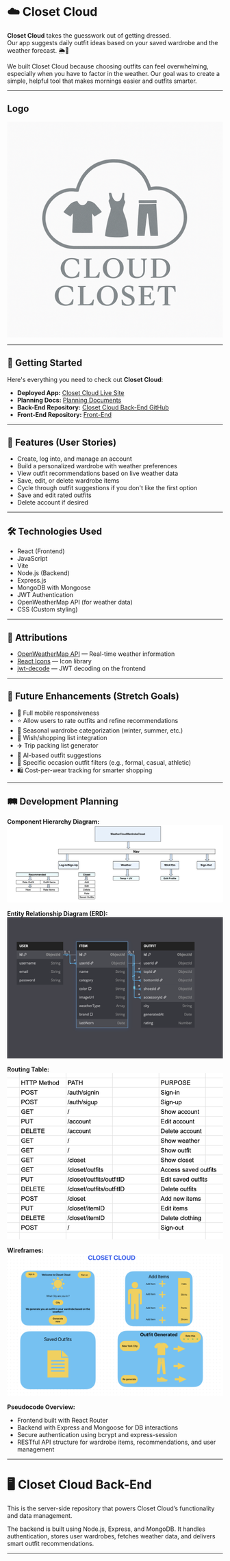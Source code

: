 # ☁️ Closet Cloud

**Closet Cloud** takes the guesswork out of getting dressed.  
Our app suggests daily outfit ideas based on your saved wardrobe and the weather forecast. 🌦️👕  

We built Closet Cloud because choosing outfits can feel overwhelming, especially when you have to factor in the weather. Our goal was to create a simple, helpful tool that makes mornings easier and outfits smarter.

---

## Logo

![Closet Cloud Logo](https://github.com/Matt-Gallery/cloud-closet-front-end/blob/dev/PROPOSAL/cloudloset%20logo.png)  


---

## 🚀 Getting Started

Here's everything you need to check out **Closet Cloud**:

- **Deployed App:** [Closet Cloud Live Site](https://cloud-closet-front-end-production.up.railway.app/)
- **Planning Docs:** [Planning Documents](https://github.com/Matt-Gallery/cloud-closet-front-end/tree/dev/PROPOSAL)
- **Back-End Repository:** [Closet Cloud Back-End GitHub](https://github.com/btpintens/CC-back-end)
- **Front-End Repository:** [Front-End](https://github.com/Matt-Gallery/cloud-closet-front-end)

---

## 📖 Features (User Stories)

- Create, log into, and manage an account
- Build a personalized wardrobe with weather preferences
- View outfit recommendations based on live weather data
- Save, edit, or delete wardrobe items
- Cycle through outfit suggestions if you don't like the first option
- Save and edit rated outfits
- Delete account if desired

---

## 🛠️ Technologies Used

- React (Frontend)
- JavaScript 
- Vite
- Node.js (Backend)
- Express.js
- MongoDB with Mongoose
- JWT Authentication
- OpenWeatherMap API (for weather data)
- CSS (Custom styling)

---

## 🙌 Attributions

- [OpenWeatherMap API](https://openweathermap.org/api) — Real-time weather information
- [React Icons](https://react-icons.github.io/react-icons/) — Icon library
- [jwt-decode](https://www.npmjs.com/package/jwt-decode) — JWT decoding on the frontend



---

## 🧠 Future Enhancements (Stretch Goals)

- 📱 Full mobile responsiveness
- ⭐ Allow users to rate outfits and refine recommendations
- 🧥 Seasonal wardrobe categorization (winter, summer, etc.)
- 🛒 Wish/shopping list integration
- ✈️ Trip packing list generator
- 🧠 AI-based outfit suggestions
- 🎯 Specific occasion outfit filters (e.g., formal, casual, athletic)
- 🛍️ Cost-per-wear tracking for smarter shopping

---

## 🛤️ Development Planning

**Component Hierarchy Diagram:**  
![Component Diagram](https://github.com/Matt-Gallery/cloud-closet-front-end/blob/dev/PROPOSAL/Component%20Hierarchy%20Diagram.png)

**Entity Relationship Diagram (ERD):**  
![ERD](https://github.com/Matt-Gallery/cloud-closet-front-end/blob/dev/PROPOSAL/ERD.png)

**Routing Table:**  
![Routing Table](https://github.com/Matt-Gallery/cloud-closet-front-end/blob/dev/PROPOSAL/Routing%20Table%202.png)

**Wireframes:**  
![WireFrame](https://github.com/Matt-Gallery/cloud-closet-front-end/blob/dev/PROPOSAL/Wireframes.png)

**Pseudocode Overview:**
- Frontend built with React Router
- Backend with Express and Mongoose for DB interactions
- Secure authentication using bcrypt and express-session
- RESTful API structure for wardrobe items, recommendations, and user management

---

# 🖥️ Closet Cloud Back-End

This is the server-side repository that powers Closet Cloud’s functionality and data management.

The backend is built using Node.js, Express, and MongoDB. It handles authentication, stores user wardrobes, fetches weather data, and delivers smart outfit recommendations.

---
